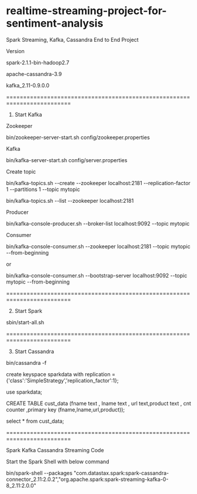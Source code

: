# realtime-streaming-project-for-sentiment-analysis
<p> Spark Streaming, Kafka, Cassandra End to End Project 


Version

spark-2.1.1-bin-hadoop2.7

apache-cassandra-3.9

kafka_2.11-0.9.0.0



=========================================================================

1. Start Kafka 



Zookeeper

bin/zookeeper-server-start.sh config/zookeeper.properties



Kafka

bin/kafka-server-start.sh config/server.properties



Create topic

bin/kafka-topics.sh --create --zookeeper localhost:2181 --replication-factor 1 --partitions 1 --topic mytopic

bin/kafka-topics.sh --list --zookeeper localhost:2181



Producer 

bin/kafka-console-producer.sh --broker-list localhost:9092 --topic mytopic



Consumer

bin/kafka-console-consumer.sh --zookeeper localhost:2181 --topic mytopic --from-beginning

or

bin/kafka-console-consumer.sh --bootstrap-server localhost:9092  --topic mytopic --from-beginning

=========================================================================

2. Start Spark 

sbin/start-all.sh

=========================================================================

3. Start Cassandra



bin/cassandra -f 



create keyspace sparkdata with replication ={'class':'SimpleStrategy','replication_factor':1};



use sparkdata;



CREATE TABLE cust_data (fname text , lname text , url text,product text , cnt counter ,primary key (fname,lname,url,product));

select * from cust_data;



=========================================================================

Spark Kafka Cassandra Streaming Code

Start the Spark Shell with below command 

bin/spark-shell --packages "com.datastax.spark:spark-cassandra-connector_2.11:2.0.2","org.apache.spark:spark-streaming-kafka-0-8_2.11:2.0.0"</p>
